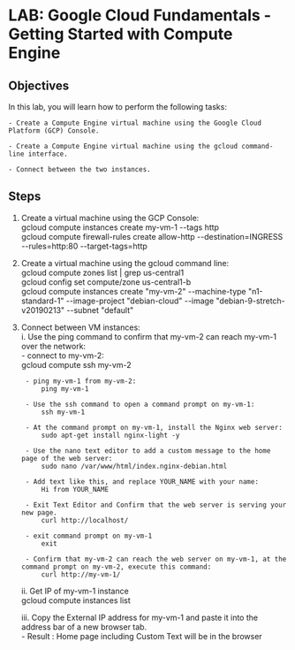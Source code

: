 # LAB: Google Cloud Fundamentals - Getting Started with Compute Engine

## Objectives
   In this lab, you will learn how to perform the following tasks:
   
    - Create a Compute Engine virtual machine using the Google Cloud Platform (GCP) Console.
   
    - Create a Compute Engine virtual machine using the gcloud command-line interface.
   
    - Connect between the two instances.
    
## Steps 
1. Create a virtual machine using the GCP Console:      
    gcloud compute instances create my-vm-1 --tags http      
    gcloud compute firewall-rules create allow-http --destination=INGRESS --rules=http:80 --target-tags=http      

2. Create a virtual machine using the gcloud command line:     
    gcloud compute zones list | grep us-central1      
    gcloud config set compute/zone us-central1-b      
    gcloud compute instances create "my-vm-2" --machine-type "n1-standard-1" --image-project "debian-cloud" --image "debian-9-stretch-v20190213" --subnet "default"      

3. Connect between VM instances:       
    i. Use the ping command to confirm that my-vm-2 can reach my-vm-1 over the network:      
        - connect to my-vm-2:     
             gcloud compute ssh my-vm-2     
            
        - ping my-vm-1 from my-vm-2:      
            ping my-vm-1      
            
        - Use the ssh command to open a command prompt on my-vm-1:     
            ssh my-vm-1   
            
        - At the command prompt on my-vm-1, install the Nginx web server:        
            sudo apt-get install nginx-light -y     
            
        - Use the nano text editor to add a custom message to the home page of the web server:        
            sudo nano /var/www/html/index.nginx-debian.html    
            
        - Add text like this, and replace YOUR_NAME with your name:          
            Hi from YOUR_NAME          
            
        - Exit Text Editor and Confirm that the web server is serving your new page.        
            curl http://localhost/       
            
        - exit command prompt on my-vm-1       
            exit         
            
        - Confirm that my-vm-2 can reach the web server on my-vm-1, at the command prompt on my-vm-2, execute this command:     
            curl http://my-vm-1/         
            
    ii. Get IP of my-vm-1 instance       
        gcloud compute instances list     
        
    iii. Copy the External IP address for my-vm-1 and paste it into the address bar of a new browser tab.           
        - Result : Home page including Custom Text will be in the browser      
